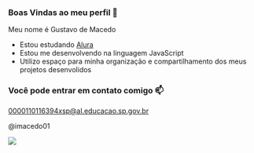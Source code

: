 ### Boas Vindas ao meu perfil 👋

Meu nome é Gustavo de Macedo

- Estou estudando [Alura](https://www.alura.com.br)
- Estou me desenvolvendo na linguagem JavaScript
- Utilizo espaço para minha organização e compartilhamento dos meus projetos desenvolidos

 ### Você pode entrar em contato comigo 📫

 0000110116394xsp@al.educacao.sp.gov.br
 
 @imacedo01

![](https://media1.tenor.com/m/mHwFbEqXsHsAAAAC/duck-tales-dagobert-duck.gif)
